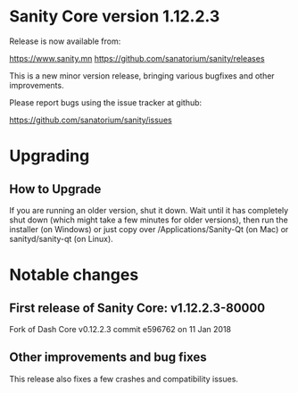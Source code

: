 Sanity Core version 1.12.2.3
============================

Release is now available from:

  <https://www.sanity.mn>
  <https://github.com/sanatorium/sanity/releases>

This is a new minor version release, bringing various bugfixes and other
improvements.

Please report bugs using the issue tracker at github:

  <https://github.com/sanatorium/sanity/issues>


Upgrading
=========

How to Upgrade
--------------

If you are running an older version, shut it down. Wait until it has completely
shut down (which might take a few minutes for older versions), then run the
installer (on Windows) or just copy over /Applications/Sanity-Qt (on Mac) or
sanityd/sanity-qt (on Linux).

Notable changes
===============

First release of Sanity Core: v1.12.2.3-80000
---------------------------------------------

Fork of Dash Core v0.12.2.3 commit e596762 on 11 Jan 2018


Other improvements and bug fixes
--------------------------------

This release also fixes a few crashes and compatibility issues.

